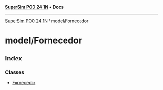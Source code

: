 [**SuperSim POO 24 1N**](../../README.md) • **Docs**

***

[SuperSim POO 24 1N](../../modules.md) / model/Fornecedor

# model/Fornecedor

## Index

### Classes

- [Fornecedor](classes/Fornecedor.md)
